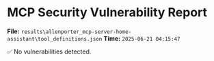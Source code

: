 # MCP Security Vulnerability Report
**File:** `results\allenporter_mcp-server-home-assistant\tool_definitions.json`
**Time:** `2025-06-21 04:15:47`

✅ No vulnerabilities detected.